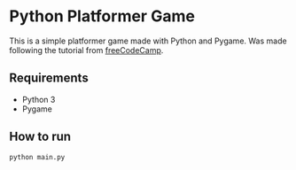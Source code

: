 # Python Platformer Game

This is a simple platformer game made with Python and Pygame.
Was made following the tutorial from [freeCodeCamp](https://www.youtube.com/watch?v=6gLeplbqtqg).

## Requirements

-   Python 3
-   Pygame

## How to run

```bash
python main.py
```
